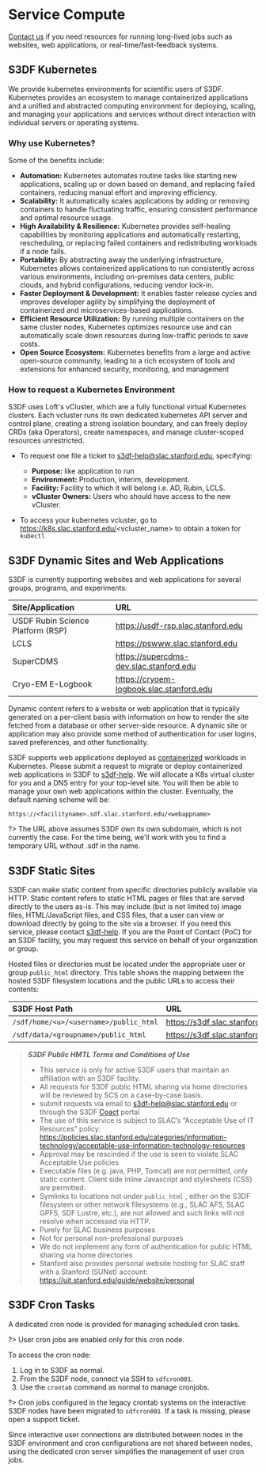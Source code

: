 # Service Compute

[Contact us](contact-us.md) if you need resources for running
long-lived jobs such as websites, web applications, or
real-time/fast-feedback systems.


## S3DF Kubernetes

We provide kubernetes environments for scientific users of S3DF. Kubernetes provides an ecosystem to manage containerized applications and a unified and abstracted computing environment for deploying, scaling, and managing your applications and services without direct interaction with individual servers or operating systems.

### Why use Kubernetes?

Some of the benefits include:

* **Automation:**
Kubernetes automates routine tasks like starting new applications, scaling up or down based on demand, and replacing failed containers, reducing manual effort and improving efficiency. 
* **Scalability:**
It automatically scales applications by adding or removing containers to handle fluctuating traffic, ensuring consistent performance and optimal resource usage. 
* **High Availability & Resilience:**
Kubernetes provides self-healing capabilities by monitoring applications and automatically restarting, rescheduling, or replacing failed containers and redistributing workloads if a node fails. 
* **Portability:**
By abstracting away the underlying infrastructure, Kubernetes allows containerized applications to run consistently across various environments, including on-premises data centers, public clouds, and hybrid configurations, reducing vendor lock-in. 
* **Faster Deployment & Development:**
It enables faster release cycles and improves developer agility by simplifying the deployment of containerized and microservices-based applications. 
* **Efficient Resource Utilization:**
By running multiple containers on the same cluster nodes, Kubernetes optimizes resource use and can automatically scale down resources during low-traffic periods to save costs. 
* **Open Source Ecosystem:**
Kubernetes benefits from a large and active open-source community, leading to a rich ecosystem of tools and extensions for enhanced security, monitoring, and management

### How to request a Kubernetes Environment

S3DF uses Loft's vCluster, which are a fully functional virtual Kubernetes clusters. Each vcluster runs its own dedicated kubernetes API server and control plane, creating a strong isolation boundary, and can freely deploy CRDs (aka Operators), create namespaces, and manage cluster-scoped resources unrestricted.

* To request one file a ticket to s3df-help@slac.stanford.edu, specifying:
  * **Purpose:** like application to run
  * **Environment:** Production, interim, development.
  * **Facility:** Facility to which it will belong i.e. AD, Rubin, LCLS.
  * **vCluster Owners:** Users who should have access to the new vCluster.

* To access your kubernetes vcluster, go to https://k8s.slac.stanford.edu/<vcluster_name> to obtain a token for `kubectl`

## S3DF Dynamic Sites and Web Applications

S3DF is currently supporting websites and web applications for several groups,
programs, and experiments:

| Site/Application	| URL |
| :--- | :--- |
| USDF Rubin Science Platform (RSP) | https://usdf-rsp.slac.stanford.edu|
| LCLS | https://pswww.slac.stanford.edu|
| SuperCDMS | https://supercdms-dev.slac.stanford.edu|
| Cryo-EM E-Logbook | https://cryoem-logbook.slac.stanford.edu|

Dynamic content refers to a website or web application that is
typically generated on a per-client basis with information on how to
render the site fetched from a database or other server-side
resource. A dynamic site or application may also provide some method
of authentication for user logins, saved preferences, and other
functionality.

S3DF supports web applications deployed as
[containerized](https://www.docker.com/resources/what-container/)
workloads in Kubernetes. Please submit a request to migrate or deploy
containerized web applications in S3DF to
[s3df-help](mailto:s3df-help@slac.stanford.edu). We will allocate a
K8s virtual cluster for you and a DNS entry for your top-level
site. You will then be able to manage your own web applications within
the cluster. Eventually, the default naming scheme will be:

`https://<facilityname>.sdf.slac.stanford.edu/<webappname>`

?> The URL above assumes S3DF own its own subdomain, which is not
currently the case. For the time being, we'll work with you to find a
temporary URL without .sdf in the name.

## S3DF Static Sites

S3DF can make static content from specific directories publicly
available via HTTP. Static content refers to static HTML pages or
files that are served directly to the users as-is. This may include
(but is not limited to) image files, HTML/JavaScript files, and CSS
files, that a user can view or download directly by going to the site
via a browser. If you need this service, please contact
[s3df-help](mailto:s3df-help@slac.stanford.edu). If you are the Point
of Contact (PoC) for an S3DF facility, you may request this service on
behalf of your organization or group.

Hosted files or directories must be located under the appropriate user
or group `public_html` directory. This table shows the mapping between
the hosted S3DF filesystem locations and the public URLs to access
their contents:

| S3DF Host Path | URL |
| :--- | :--- |
| `/sdf/home/<u>/<username>/public_html` | https://s3df.slac.stanford.edu/people/&lt;username&gt;|
| `/sdf/data/<groupname>/public_html` | https://s3df.slac.stanford.edu/data/&lt;groupname&gt; |


> ***S3DF Public HMTL Terms and Conditions of Use***
> * This service is only for active S3DF users that maintain an affiliation with an S3DF facility.
> * All requests for S3DF public HTML sharing via home directories will be reviewed by SCS on a case-by-case basis.
> * submit requests via email to s3df-help@slac.stanford.edu or through the S3DF [Coact](https://s3df.slac.stanford.edu/coact)
portal
> * The use of this service is subject to SLAC’s “Acceptable Use of IT Resources” policy: https://policies.slac.stanford.edu/categories/information-technology/acceptable-use-information-technology-resources
> * Approval may be rescinded if the use is seen to violate SLAC Acceptable Use policies
> * Executable files (e.g. java, PHP, Tomcat) are not permitted, only static content.  Client side inline Javascript and stylesheets (CSS) are permitted.
> * Symlinks to locations not under `public_html` , either on the S3DF
filesystem or other network filesystems (e.g., SLAC AFS, SLAC GPFS,
SDF Lustre, etc.), are not allowed and such links will not resolve
when accessed via HTTP.
> * Purely for SLAC business purposes
> * Not for personal non-professional purposes
> * We do not implement any form of authentication for public HTML sharing via home directories
> * Stanford also provides personal website hosting for SLAC staff with a Stanford (SUNet) account: https://uit.stanford.edu/guide/website/personal

## S3DF Cron Tasks

A dedicated cron node is provided for managing scheduled cron tasks.

?> User cron jobs are enabled only for this cron node.

To access the cron node:
1. Log in to S3DF as normal.
2. From the S3DF node, connect via SSH to `sdfcron001`.
3. Use the `crontab` command as normal to manage cronjobs.

?> Cron jobs configured in the legacy crontab systems on the interactive S3DF nodes have been migrated to `sdfcron001`. If a task is missing, please open a support ticket.

Since interactive user connections are distributed between nodes in the S3DF environment and cron configurations are not shared between nodes, using the dedicated cron server simplifies the management of user cron jobs.

